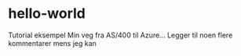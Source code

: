 # hello-world
Tutorial eksempel
Min veg fra AS/400 til Azure...
Legger til noen flere kommentarer mens jeg kan

